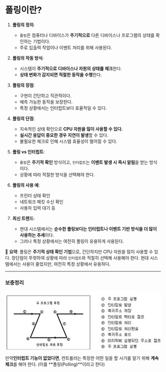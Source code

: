 # 폴링이란?

1. **폴링의 정의**:
    - `폴링`은 컴퓨터나 디바이스가 **주기적으로** 다른 디바이스나 프로그램의 상태를 확인하는 기법이다.
    - 주로 입출력 작업이나 이벤트 처리를 위해 사용된다.


2. **폴링의 작동 방식**:
    - 시스템이 **주기적으로 디바이스나 자원의 상태를 체크**한다.
    - **상태 변화가 감지되면 적절한 동작을 수행**한다.


3. **폴링의 장점**:
    - 구현이 간단하고 직관적이다.
    - 예측 가능한 동작을 보장한다.
    - 특정 상황에서는 인터럽트보다 효율적일 수 있다.


4. **폴링의 단점**:
    - 지속적인 상태 확인으로 **CPU 자원을 많이 사용할 수 있다.**
    - **실시간 응답이 중요한 경우 지연이 발생**할 수 있다.
    - 불필요한 체크로 인해 시스템 효율성이 떨어질 수 있다.


5. **폴링 vs 인터럽트**:
    - `폴링`은 **주기적 확인** 방식이고, `인터럽트`는 **이벤트 발생 시 즉시 알림**을 받는 방식이다.
    - 상황에 따라 적절한 방식을 선택해야 한다.


6. **폴링의 사용 예**:
    - 프린터 상태 확인
    - 네트워크 패킷 수신 확인
    - 사용자 입력 대기 등


7. **최신 트렌드**:
    - 현대 시스템에서는 **순수한 폴링보다는 인터럽트나 이벤트 기반 방식을 더 많이 사용하는 추세**이다.
    - 그러나 특정 상황에서는 여전히 폴링이 유용하게 사용된다.


📌 **요약**: 폴링은 **주기적 상태 확인 기법**으로, 간단하지만 CPU 자원을 많이 사용할 수 있다. 장단점이 뚜렷하여 상황에 따라 `인터럽트`와 적절히 선택해 사용해야 한다. 현대 시스템에서는 사용이 줄었지만, 여전히 특정 상황에서 유용하다.

___
### 보충정리 

![img.png](인터럽트_발생_처리_과정.png)


만약**인터럽트 기능이 없었다면**, 컨트롤러는 특정한 어떤 일을 할 시기를 알기 위해 **계속 체크**를 해야 한다. (이를 **폴링(Polling)**이라고 한다)